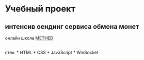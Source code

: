 # Учебный проект

## интенсив оендинг сервиса обмена монет
онлайн школа [METHED](https://methed.ru/)

<br>
стек: 
* HTML
* CSS
* JavaScript
* WinSocket